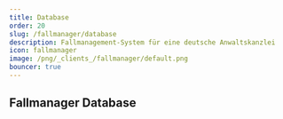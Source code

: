 ```yaml
---
title: Database
order: 20
slug: /fallmanager/database
description: Fallmanagement-System für eine deutsche Anwaltskanzlei
icon: fallmanager
image: /png/_clients_/fallmanager/default.png
bouncer: true
---
```


## Fallmanager Database
